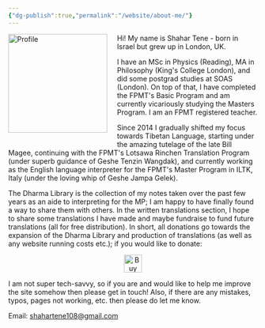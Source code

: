 ```yaml
---
{"dg-publish":true,"permalink":"/website/about-me/"}
---
```


<img src="/img/user/website/profile.jpg" alt="Profile" style="float: left; margin: 0 20px 20px 0; width: 200px;">Hi! My name is Shahar Tene - born in Israel but grew up in London, UK.

I have an MSc in Physics (Reading), MA in Philosophy (King's College London), and did some postgrad studies at SOAS (London). On top of that, I have completed the FPMT's Basic Program and am currently vicariously studying the Masters Program. 
I am an FPMT registered teacher.

Since 2014 I gradually shifted my focus towards Tibetan Language, starting under the amazing tutelage of the late Bill Magee, continuing with the FPMT's Lotsawa Rinchen Translation Program (under superb guidance of Geshe Tenzin Wangdak), and currently working as the English language interpreter for the FPMT's Master Program in ILTK, Italy (under the loving whip of Geshe Jampa Gelek).

The Dharma Library is the collection of my notes taken over the past few years as an aide to interpreting for the MP; I am happy to have finally found a way to share them with others. In the written translations section, I hope to share some translations I have made and maybe fundraise to fund future translations (all for free distribution). In short, all donations go towards the expansion of the Dharma Library and production of translations (as well as any website running costs etc.); if you would like to donate:

<p style="text-align:center;"><a href="https://ko-fi.com/D1D01BBNSU" target="_blank" rel="noopener noreferrer"><img height="36" style="border:0px;height:36px;" src="https://storage.ko-fi.com/cdn/kofi5.png?v=6" border="0" alt="Buy Me a Coffee at ko-fi.com" /></a></p>
I am not super tech-savvy, so if you are and would like to help me improve the site somehow then please get in touch! Also, if there are any mistakes, typos, pages not working, etc. then please do let me know.

Email: shahartene108@gmail.com




